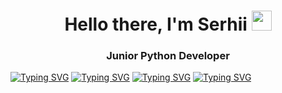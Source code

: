 <h1 align="center">Hello there, I'm Serhii</a> 
<img src="https://github.com/blackcater/blackcater/raw/main/images/Hi.gif" height="32"/></h1>
<h3 align="center">Junior Python Developer</h3>

[![Typing SVG](https://readme-typing-svg.herokuapp.com?color=%2336BCF7&lines=Netwoking)](https://git.io/typing-svg)
[![Typing SVG](https://readme-typing-svg.herokuapp.com?color=%2336BCF7&lines=Python+Dev)](https://git.io/typing-svg)
[![Typing SVG](https://readme-typing-svg.herokuapp.com?color=%2336BCF7&lines=Machine+Learning)](https://git.io/typing-svg)
[![Typing SVG](https://readme-typing-svg.herokuapp.com?color=%2336BCF7&lines=Data+Science)](https://git.io/typing-svg)
